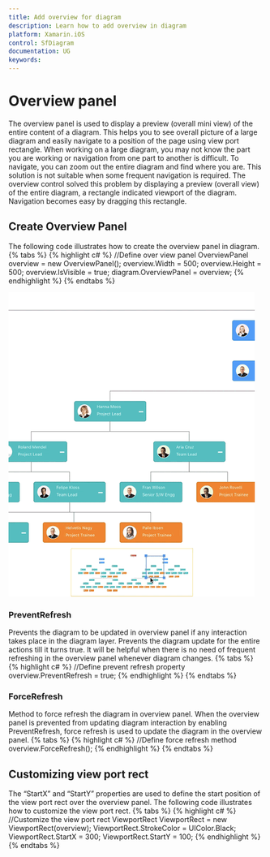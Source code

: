 ```yaml
---
title: Add overview for diagram
description: Learn how to add overview in diagram
platform: Xamarin.iOS
control: SfDiagram
documentation: UG
keywords: 
---
```

# Overview panel
The overview panel is used to display a preview (overall mini view) of the entire content of a diagram. This helps you to see overall picture of a large diagram and easily navigate to a position of the page using view port rectangle.
When working on a large diagram, you may not know the part you are working or navigation from one part to another is difficult. To navigate, you can zoom out the entire diagram and find where you are. This solution is not suitable when some frequent navigation is required.
The overview control solved this problem by displaying a preview (overall view) of the entire diagram, a rectangle indicated viewport of the diagram. Navigation becomes easy by dragging this rectangle. 

## Create Overview Panel 
The following code illustrates how to create the overview panel in diagram.
{% tabs %}
{% highlight c# %}
//Define over view panel 
OverviewPanel overview = new OverviewPanel();
overview.Width = 500;
overview.Height = 500;
overview.IsVisible = true;
diagram.OverviewPanel = overview;
{% endhighlight %}
{% endtabs %}

![Overview](OverviewPanel_images/OverviewPanel.gif)

### PreventRefresh
Prevents the diagram to be updated in overview panel if any interaction takes place in the diagram layer. Prevents the diagram update for the entire actions till it turns true. It will be helpful when there is no need of frequent refreshing in the overview panel whenever diagram changes.
{% tabs %}
{% highlight c# %}
//Define prevent refresh property 
   overview.PreventRefresh = true;
{% endhighlight %}
{% endtabs %}

### ForceRefresh 
Method to force refresh the diagram in overview panel. When the overview panel is prevented from updating diagram interaction by enabling PreventRefresh, force refresh is used to update the diagram in the overview panel. 
{% tabs %}
{% highlight c# %}
  //Define force refresh method 
   overview.ForceRefresh();
{% endhighlight %}
{% endtabs %}

## Customizing view port rect 
The “StartX” and “StartY” properties are used to define the start position of the view port rect over the overview panel. The following code illustrates how to customize the view port rect.
{% tabs %}
{% highlight c# %}
 //Customize the view port rect 
  ViewportRect ViewportRect = new ViewportRect(overview);
  ViewportRect.StrokeColor = UIColor.Black;
  ViewportRect.StartX = 300;
  ViewportRect.StartY = 100;
{% endhighlight %}
{% endtabs %}

